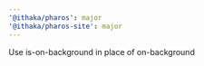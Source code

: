 ```yaml
---
'@ithaka/pharos': major
'@ithaka/pharos-site': major
---
```


Use is-on-background in place of on-background
